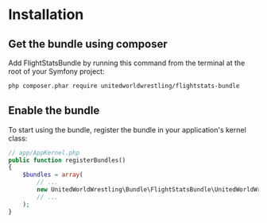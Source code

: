Installation
============

## Get the bundle using composer

Add FlightStatsBundle by running this command from the terminal at the root of
your Symfony project:

```bash
php composer.phar require unitedworldwrestling/flightstats-bundle 
```


## Enable the bundle

To start using the bundle, register the bundle in your application's kernel class:

``` php
// app/AppKernel.php
public function registerBundles()
{
    $bundles = array(
        // ...
        new UnitedWorldWrestling\Bundle\FlightStatsBundle\UnitedWorldWrestlingFlightStatsBundle(),
        // ...
    );
}
```


